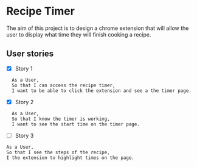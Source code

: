 # Recipe Timer

The aim of this project is to design a chrome extension that will allow the user to display what time they will finish cooking a recipe.

## User stories

- [X] Story 1
```
  As a User,
  So that I can access the recipe timer,
  I want to be able to click the extension and see a the timer page.
```

- [X] Story 2
```
  As a User,
  So that I know the timer is working,
  I want to see the start time on the timer page.
```

- [ ] Story 3
```
As a User,
So that I see the steps of the recipe,
I the extension to highlight times on the page.
```